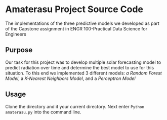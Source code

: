 
# Amaterasu Project Source Code

The implementations of the three predictive models we developed as part of the Capstone assignment in ENGR 100-Practical Data Science for Engineers

## Purpose

Our task for this project was to develop multiple solar forecasting model to predict radiation over time and determine the best model to use for this situation. To this end we implemented 3 different models: *a Random Forest Model*, a *K-Nearest Neighbors Model*, and a *Perceptron Model*


## Usage
Clone the directory and it your current directory. Next enter ```Python amaterasu.py``` into the command line.


